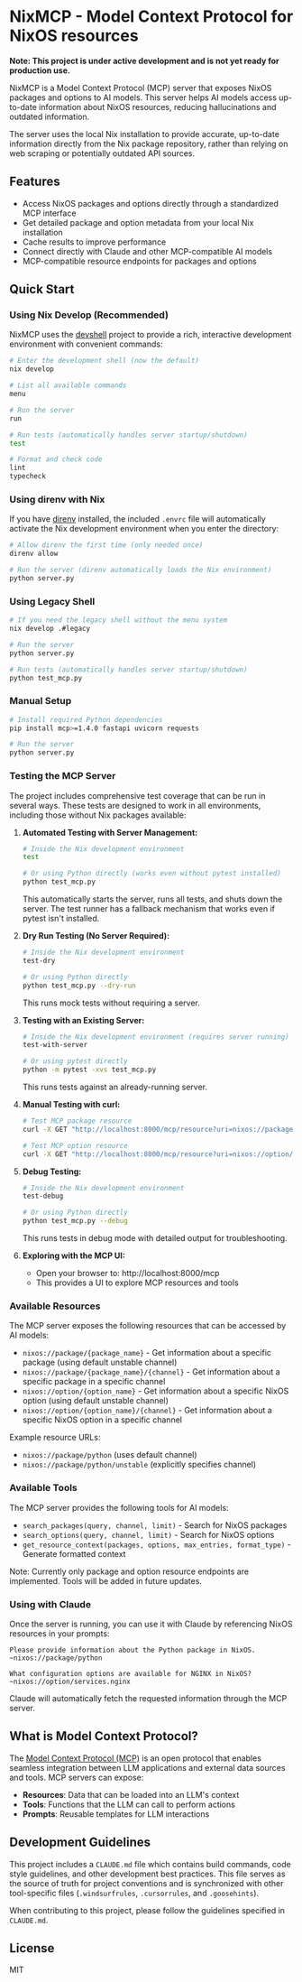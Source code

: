 # NixMCP - Model Context Protocol for NixOS resources

**Note: This project is under active development and is not yet ready for production use.**

NixMCP is a Model Context Protocol (MCP) server that exposes NixOS packages and options to AI models. This server helps AI models access up-to-date information about NixOS resources, reducing hallucinations and outdated information.

The server uses the local Nix installation to provide accurate, up-to-date information directly from the Nix package repository, rather than relying on web scraping or potentially outdated API sources.

## Features

- Access NixOS packages and options directly through a standardized MCP interface
- Get detailed package and option metadata from your local Nix installation
- Cache results to improve performance
- Connect directly with Claude and other MCP-compatible AI models
- MCP-compatible resource endpoints for packages and options

## Quick Start

### Using Nix Develop (Recommended)

NixMCP uses the [devshell](https://github.com/numtide/devshell) project to provide a rich, interactive development environment with convenient commands:

```bash
# Enter the development shell (now the default)
nix develop

# List all available commands
menu

# Run the server
run

# Run tests (automatically handles server startup/shutdown)
test

# Format and check code
lint
typecheck
```

### Using direnv with Nix

If you have [direnv](https://direnv.net/) installed, the included `.envrc` file will automatically activate the Nix development environment when you enter the directory:

```bash
# Allow direnv the first time (only needed once)
direnv allow

# Run the server (direnv automatically loads the Nix environment)
python server.py
```

### Using Legacy Shell

```bash
# If you need the legacy shell without the menu system
nix develop .#legacy

# Run the server
python server.py

# Run tests (automatically handles server startup/shutdown)
python test_mcp.py
```

### Manual Setup

```bash
# Install required Python dependencies
pip install mcp>=1.4.0 fastapi uvicorn requests

# Run the server
python server.py
```

### Testing the MCP Server

The project includes comprehensive test coverage that can be run in several ways. These tests are designed to work in all environments, including those without Nix packages available:

1. **Automated Testing with Server Management:**
   ```bash
   # Inside the Nix development environment
   test
   
   # Or using Python directly (works even without pytest installed)
   python test_mcp.py
   ```
   This automatically starts the server, runs all tests, and shuts down the server. The test runner has a fallback mechanism that works even if pytest isn't installed.

2. **Dry Run Testing (No Server Required):**
   ```bash
   # Inside the Nix development environment
   test-dry
   
   # Or using Python directly
   python test_mcp.py --dry-run
   ```
   This runs mock tests without requiring a server.

3. **Testing with an Existing Server:**
   ```bash
   # Inside the Nix development environment (requires server running)
   test-with-server
   
   # Or using pytest directly
   python -m pytest -xvs test_mcp.py
   ```
   This runs tests against an already-running server.

4. **Manual Testing with curl:**
   ```bash
   # Test MCP package resource
   curl -X GET "http://localhost:8000/mcp/resource?uri=nixos://package/python"

   # Test MCP option resource
   curl -X GET "http://localhost:8000/mcp/resource?uri=nixos://option/services.nginx"
   ```

5. **Debug Testing:**
   ```bash
   # Inside the Nix development environment
   test-debug
   
   # Or using Python directly
   python test_mcp.py --debug
   ```
   This runs tests in debug mode with detailed output for troubleshooting.

6. **Exploring with the MCP UI:**
   - Open your browser to: http://localhost:8000/mcp
   - This provides a UI to explore MCP resources and tools

### Available Resources

The MCP server exposes the following resources that can be accessed by AI models:

- `nixos://package/{package_name}` - Get information about a specific package (using default unstable channel)
- `nixos://package/{package_name}/{channel}` - Get information about a specific package in a specific channel
- `nixos://option/{option_name}` - Get information about a specific NixOS option (using default unstable channel)
- `nixos://option/{option_name}/{channel}` - Get information about a specific NixOS option in a specific channel

Example resource URLs:
- `nixos://package/python` (uses default channel)
- `nixos://package/python/unstable` (explicitly specifies channel)

### Available Tools

The MCP server provides the following tools for AI models:

- `search_packages(query, channel, limit)` - Search for NixOS packages
- `search_options(query, channel, limit)` - Search for NixOS options
- `get_resource_context(packages, options, max_entries, format_type)` - Generate formatted context

Note: Currently only package and option resource endpoints are implemented. Tools will be added in future updates.

### Using with Claude

Once the server is running, you can use it with Claude by referencing NixOS resources in your prompts:

```
Please provide information about the Python package in NixOS.
~nixos://package/python

What configuration options are available for NGINX in NixOS?
~nixos://option/services.nginx
```

Claude will automatically fetch the requested information through the MCP server.

## What is Model Context Protocol?

The [Model Context Protocol (MCP)](https://modelcontextprotocol.io) is an open protocol that enables seamless integration between LLM applications and external data sources and tools. MCP servers can expose:

- **Resources**: Data that can be loaded into an LLM's context
- **Tools**: Functions that the LLM can call to perform actions
- **Prompts**: Reusable templates for LLM interactions

## Development Guidelines

This project includes a `CLAUDE.md` file which contains build commands, code style guidelines, and other development best practices. This file serves as the source of truth for project conventions and is synchronized with other tool-specific files (`.windsurfrules`, `.cursorrules`, and `.goosehints`).

When contributing to this project, please follow the guidelines specified in `CLAUDE.md`.

## License

MIT